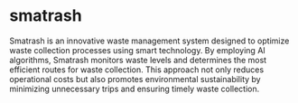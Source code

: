 
# smatrash

Smatrash is an innovative waste management system designed to optimize waste collection processes using smart technology. By employing AI algorithms, Smatrash monitors waste levels  and determines the most efficient routes for waste collection. This approach not only reduces operational costs but also promotes environmental sustainability by minimizing unnecessary trips and ensuring timely waste collection.
